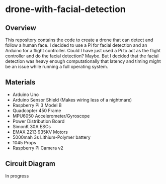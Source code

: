 # drone-with-facial-detection

## Overview

This repository contains the code to create a drone that can detect and follow a human face. I decided to use a Pi for facial detection and an Arduino for a flight controller. Could I have just used a Pi to act as the flight controller and do the facial detection? Maybe. But I decided that the facial detection was heavy enough computationally that latency and timing might be an issue while running a full operating system.

## Materials

- Arduino Uno
- Arduino Sensor Shield (Makes wiring less of a nightmare)
- Raspberry Pi 3 Model B
- Quadcopter 450 Frame
- MPU6050 Accelerometer/Gyroscope
- Power Distribution Board
- SimonK 30A ESCs
- EMAX 2213 935KV Motors
- 5000mah 3s Lithium-Polymer battery
- 1045 Props
- Raspberry Pi Camera v2

## Circuit Diagram

In progress
